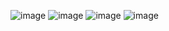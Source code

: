 ![image](https://github.com/Zanvis/Humor-app/assets/161169953/d43d06bd-fdaf-4189-8b93-fffaa1d7675b)
![image](https://github.com/Zanvis/Humor-app/assets/161169953/f3d29916-d749-46e0-bd2a-03ed32b26833)
![image](https://github.com/Zanvis/Humor-app/assets/161169953/be18677c-644d-4dd6-89f7-d6a04c834eb8)
![image](https://github.com/Zanvis/Humor-app/assets/161169953/60028a54-3ec5-4f40-a9ec-58328729ffb3)
